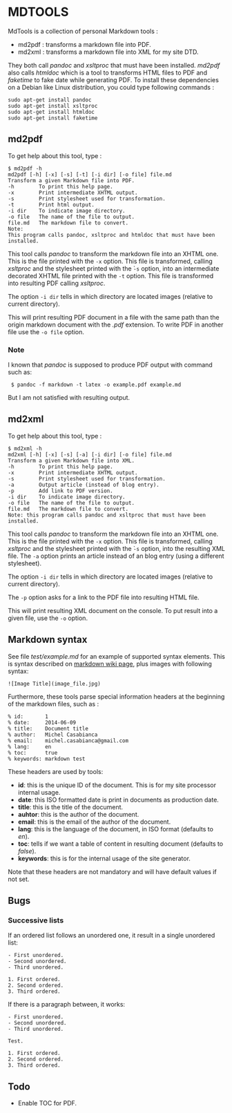 MDTOOLS
=======

MdTools is a collection of personal Markdown tools :

- md2pdf : transforms a markdown file into PDF.
- md2xml : transforms a markdown file into XML for my site DTD.

They both call *pandoc* and *xsltproc* that must have been installed. *md2pdf*
also calls *htmldoc* which is a tool to transforms HTML files to PDF and 
*faketime* to fake date while generating PDF. To install these dependencies on
a Debian like Linux distribution, you could type following commands :

    sudo apt-get install pandoc
	sudo apt-get install xsltproc
	sudo apt-get install htmldoc
    sudo apt-get install faketime

md2pdf
------

To get help about this tool, type :

    $ md2pdf -h
    md2pdf [-h] [-x] [-s] [-t] [-i dir] [-o file] file.md
    Transform a given Markdown file into PDF.
    -h        To print this help page.
    -x        Print intermediate XHTML output.
    -s        Print stylesheet used for transformation.
    -t        Print html output.
    -i dir    To indicate image directory.
    -o file   The name of the file to output.
    file.md   The markdown file to convert.
    Note:
    This program calls pandoc, xsltproc and htmldoc that must have been installed.

This tool calls *pandoc* to transform the markdown file into an XHTML one. This
is the file printed with the `-x` option. This file is transformed, calling 
*xsltproc* and the stylesheet printed with the ̀`-s` option, into an intermediate
decorated XHTML file printed with the `-t` option. This file is transformed into
resulting PDF calling *xsltproc*.

The option `-i dir` tells in which directory are located images (relative to
current directory).

This will print resulting PDF document in a file with the same path than the
origin markdown document with the *.pdf* extension. To write PDF in another file
use the `-o file` option.

### Note

I known that *pandoc* is supposed to produce PDF output with command such as:

     $ pandoc -f markdown -t latex -o example.pdf example.md

But I am not satisfied with resulting output.

md2xml
------

To get help about this tool, type :

    $ md2xml -h
	md2xml [-h] [-x] [-s] [-a] [-i dir] [-o file] file.md
    Transform a given Markdown file into XML.
    -h        To print this help page.
    -x        Print intermediate XHTML output.
    -s        Print stylesheet used for transformation.
    -a        Output article (instead of blog entry).
    -p        Add link to PDF version.
    -i dir    To indicate image directory.
    -o file   The name of the file to output.
    file.md   The markdown file to convert.
    Note: this program calls pandoc and xsltproc that must have been installed.

This tool calls *pandoc* to transform the markdown file into an XHTML one. This
is the file printed with the `-x` option. This file is transformed, calling 
*xsltproc* and the stylesheet printed with the ̀`-s` option, into the resulting
XML file. The `-a` option prints an article instead of an blog entry (using a
different stylesheet).

The option `-i dir` tells in which directory are located images (relative to
current directory).

The `-p` option asks for a link to the PDF file into resulting HTML file.

This will print resulting XML document on the console. To put result into a
given file, use the `-o` option.

Markdown syntax
---------------

See file *test/example.md* for an example of supported syntax elements. This is
syntax described on [markdown wiki page](http://en.wikipedia.org/wiki/Markdown),
plus images with following syntax:

    ![Image Title](image_file.jpg)

Furthermore, these tools parse special information headers at the beginning of
the markdown files, such as :

    % id:       1
    % date:     2014-06-09
    % title:    Document title
    % author:   Michel Casabianca
    % email:    michel.casabianca@gmail.com
	% lang:     en
	% toc:      true
    % keywords: markdown test

These headers are used by tools:

- **id**: this is the unique ID of the document. This is for my site processor
  internal usage.
- **date**: this ISO formatted date is print in documents as production date.
- **title**: this is the title of the document.
- **auhtor**: this is the author of the document.
- **email**: this is the email of the author of the document.
- **lang**: this is the language of the document, in ISO format (defaults to
  *en*).
- **toc**: tells if we want a table of content in resulting document (defaults
  to *false*).
- **keywords**: this is for the internal usage of the site generator.

Note that these headers are not mandatory and will have default values if not
set.

Bugs
----

### Successive lists

If an ordered list follows an unordered one, it result in a single unordered
list:

    - First unordered.
    - Second unordered.
    - Third unordered.
    
    1. First ordered.
    2. Second ordered.
    3. Third ordered.

If there is a paragraph between, it works:

    - First unordered.
    - Second unordered.
    - Third unordered.
    
    Test.
    
    1. First ordered.
    2. Second ordered.
    3. Third ordered.

Todo
----

- Enable TOC for PDF.

